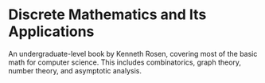 # Discrete Mathematics and Its Applications
An undergraduate-level book by Kenneth Rosen, covering most of the basic math for computer science. This includes combinatorics, graph theory, number theory, and asymptotic analysis.
